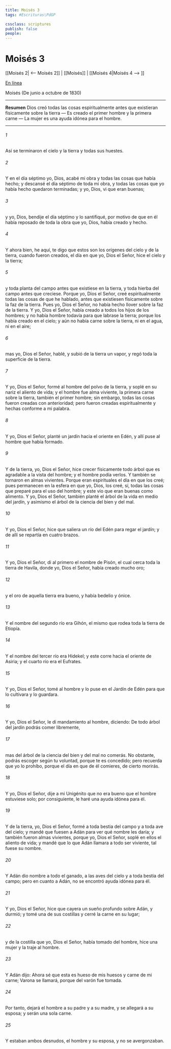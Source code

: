 ```yaml
---
title: Moisés 3
tags: #Escrituras\PdGP

cssclass: scriptures
publish: false
people:
---
```


# Moisés 3
[[Moisés 2| <-- Moisés 2]] | [[Moisés]] | [[Moisés 4|Moisés 4 --> ]]

[En línea](https://churchofjesuschrist.org/study/scriptures/pgp/moses/3?lang=spa)

Moisés
(De junio a octubre de 1830)

---
__Resumen__
Dios creó todas las cosas espiritualmente antes que existieran físicamente sobre la tierra — Es creado el primer hombre y la primera carne — La mujer es una ayuda idónea para el hombre.

---
###### 1 
Así se terminaron el cielo y la tierra y todas sus huestes.

###### 2 
Y en el día séptimo yo, Dios, acabé mi obra y todas las cosas que había hecho; y descansé el día séptimo de toda mi obra, y todas las cosas que yo había hecho quedaron terminadas; y yo, Dios, vi que eran buenas;

###### 3 
y yo, Dios, bendije el día séptimo y lo santifiqué, por motivo de que en él había reposado de toda la obra que yo, Dios, había creado y hecho.

###### 4 
Y ahora bien, he aquí, te digo que estos son los orígenes del cielo y de la tierra, cuando fueron creados, el día en que yo, Dios el Señor, hice el cielo y la tierra;

###### 5 
y toda planta del campo antes que existiese en la tierra, y toda hierba del campo antes que creciese. Porque yo, Dios el Señor, creé espiritualmente todas las cosas de que he hablado, antes que existiesen físicamente sobre la faz de la tierra. Pues yo, Dios el Señor, no había hecho llover sobre la faz de la tierra. Y yo, Dios el Señor, había creado a todos los hijos de los hombres; y no había hombre todavía para que labrase la tierra; porque los había creado en el cielo; y aún no había carne sobre la tierra, ni en el agua, ni en el aire;

###### 6 
mas yo, Dios el Señor, hablé, y subió de la tierra un vapor, y regó toda la superficie de la tierra.

###### 7 
Y yo, Dios el Señor, formé al hombre del polvo de la tierra, y soplé en su nariz el aliento de vida; y el hombre fue alma viviente, la primera carne sobre la tierra, también el primer hombre; sin embargo, todas las cosas fueron creadas con anterioridad; pero fueron creadas espiritualmente y hechas conforme a mi palabra.

###### 8 
Y yo, Dios el Señor, planté un jardín hacia el oriente en Edén, y allí puse al hombre que había formado.

###### 9 
Y de la tierra, yo, Dios el Señor, hice crecer físicamente todo árbol que es agradable a la vista del hombre; y el hombre podía verlos. Y también se tornaron en almas vivientes. Porque eran espirituales el día en que los creé; pues permanecen en la esfera en que yo, Dios, los creé, sí, todas las cosas que preparé para el uso del hombre; y este vio que eran buenas como alimento. Y yo, Dios el Señor, también planté el árbol de la vida en medio del jardín, y asimismo el árbol de la ciencia del bien y del mal.

###### 10 
Y yo, Dios el Señor, hice que saliera un río del Edén para regar el jardín; y de allí se repartía en cuatro brazos.

###### 11 
Y yo, Dios el Señor, di al primero el nombre de Pisón, el cual cerca toda la tierra de Havila, donde yo, Dios el Señor, había creado mucho oro;

###### 12 
y el oro de aquella tierra era bueno, y había bedelio y ónice.

###### 13 
Y el nombre del segundo río era Gihón, el mismo que rodea toda la tierra de Etiopía.

###### 14 
Y el nombre del tercer río era Hidekel; y este corre hacia el oriente de Asiria; y el cuarto río era el Eufrates.

###### 15 
Y yo, Dios el Señor, tomé al hombre y lo puse en el Jardín de Edén para que lo cultivara y lo guardara.

###### 16 
Y yo, Dios el Señor, le di mandamiento al hombre, diciendo: De todo árbol del jardín podrás comer libremente,

###### 17 
mas del árbol de la ciencia del bien y del mal no comerás. No obstante, podrás escoger según tu voluntad, porque te es concedido; pero recuerda que yo lo prohíbo, porque el día en que de él comieres, de cierto morirás.

###### 18 
Y yo, Dios el Señor, dije a mi Unigénito que no era bueno que el hombre estuviese solo; por consiguiente, le haré una ayuda idónea para él.

###### 19 
Y de la tierra, yo, Dios el Señor, formé a toda bestia del campo y a toda ave del cielo; y mandé que fuesen a Adán para ver qué nombre les daría; y también fueron almas vivientes, porque yo, Dios el Señor, soplé en ellos el aliento de vida; y mandé que lo que Adán llamara a todo ser viviente, tal fuese su nombre.

###### 20 
Y Adán dio nombre a todo el ganado, a las aves del cielo y a toda bestia del campo; pero en cuanto a Adán, no se encontró ayuda idónea para él.

###### 21 
Y yo, Dios el Señor, hice que cayera un sueño profundo sobre Adán, y durmió; y tomé una de sus costillas y cerré la carne en su lugar;

###### 22 
y de la costilla que yo, Dios el Señor, había tomado del hombre, hice una mujer y la traje al hombre.

###### 23 
Y Adán dijo: Ahora sé que esta es hueso de mis huesos y carne de mi carne; Varona se llamará, porque del varón fue tomada.

###### 24 
Por tanto, dejará el hombre a su padre y a su madre, y se allegará a su esposa; y serán una sola carne.

###### 25 
Y estaban ambos desnudos, el hombre y su esposa, y no se avergonzaban.

